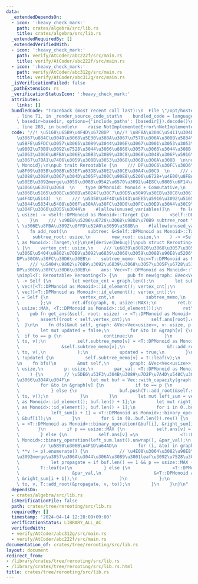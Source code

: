 ```yaml
---
data:
  _extendedDependsOn:
  - icon: ':heavy_check_mark:'
    path: crates/algebra/src/lib.rs
    title: crates/algebra/src/lib.rs
  _extendedRequiredBy: []
  _extendedVerifiedWith:
  - icon: ':heavy_check_mark:'
    path: verify/AtCoder/abc222f/src/main.rs
    title: verify/AtCoder/abc222f/src/main.rs
  - icon: ':heavy_check_mark:'
    path: verify/AtCoder/abc312g/src/main.rs
    title: verify/AtCoder/abc312g/src/main.rs
  _isVerificationFailed: false
  _pathExtension: rs
  _verificationStatusIcon: ':heavy_check_mark:'
  attributes:
    links: []
  bundledCode: "Traceback (most recent call last):\n  File \"/opt/hostedtoolcache/Python/3.10.14/x64/lib/python3.10/site-packages/onlinejudge_verify/documentation/build.py\"\
    , line 71, in _render_source_code_stat\n    bundled_code = language.bundle(stat.path,\
    \ basedir=basedir, options={'include_paths': [basedir]}).decode()\n  File \"/opt/hostedtoolcache/Python/3.10.14/x64/lib/python3.10/site-packages/onlinejudge_verify/languages/rust.py\"\
    , line 288, in bundle\n    raise NotImplementedError\nNotImplementedError\n"
  code: "//! \u5168\u65B9\u4F4D\u6728DP  \n//! \u8FBA\u304C\u5411\u304D\u3064\u304D\
    \u3067\u884C\u304D\u3068\u5E30\u308A\u3067\u7570\u306A\u308B\u5834\u5408\u306B\
    \u5BFE\u5FDC\u3057\u3065\u3089\u3044\u306E\u3067\u3001\u3053\u3053\u3067\u306F\
    \u9802\u70B9\u3092\u7528\u3044\u3066\u8868\u3057\u3066\u3044\u308B  \n//! \u5F93\
    \u3063\u3066\u8FBA\u306E\u30B3\u30B9\u30C8\u3068\u304B\u306F\u5916\u3067hashmap\u7B49\
    \u3067\u7BA1\u7406\u3059\u308B\u3053\u3068\u306B\u306A\u308B  \n\nuse algebra::{Commutative,\
    \ Monoid};\n\npub trait Rerootable {\n    /// DP\u30C6\u30FC\u30D6\u30EB\u306B\
    \u8F09\u305B\u308B\u53EF\u63DB\u30E2\u30CE\u30A4\u30C9  \n    /// add_root\u306B\
    \u3088\u308A\u3067\u304D\u305F\u300C\u90E8\u5206\u6728+\u4E00\u8FBA\u300D\u540C\
    \u58EB\u3092merge\u3059\u308B\u95A2\u6570\u3092\u4E8C\u9805\u6F14\u7B97\u3068\u3057\
    \u3066\u6301\u3064  \n    type DPMonoid: Monoid + Commutative;\n    /// \u8449\
    \u306B\u5165\u308C\u308B\u5024(\u30C7\u30D5\u30A9\u30EB\u30C8\u3067\u306F\u5358\
    \u4F4D\u5143)  \n    /// \u5358\u4F4D\u5143\u4EE5\u5916\u3092\u5165\u308C\u305F\
    \u3044\u5834\u5408\u306F\u30AA\u30FC\u30D0\u30FC\u30E9\u30A4\u30C9\u3057\u3066\
    \u304F\u3060\u3055\u3044\n    #[allow(unused_variables)]\n    fn leaf(vertex:\
    \ usize) -> <Self::DPMonoid as Monoid>::Target {\n        <Self::DPMonoid as Monoid>::id_element()\n\
    \    }\n    /// \u90E8\u5206\u6728\u306B\u9802\u70B9 subtree_root \u2192 new_root\
    \ \u306E\u8FBA\u3092\u8FFD\u52A0\u3059\u308B\n    #[allow(unused_variables)]\n\
    \    fn add_root(\n        subtree: &<Self::DPMonoid as Monoid>::Target,\n   \
    \     subtree_root: usize,\n        new_root: usize,\n    ) -> <Self::DPMonoid\
    \ as Monoid>::Target;\n}\n\n#[derive(Debug)]\npub struct Rerooting<T: Rerootable>\
    \ {\n    vertex_cnt: usize,\n    /// \u6839\u30920\u3068\u3057\u305F\u5834\u5408\
    \u306E\u5404\u9802\u70B9\u3092\u6839\u3068\u3059\u308B\u90E8\u5206\u6728\u306E\
    DP\u30C6\u30FC\u30D6\u30EB\n    subtree_memo: Vec<<T::DPMonoid as Monoid>::Target>,\n\
    \    /// \u5404\u9802\u70B9\u3092\u6839\u3068\u3057\u305F\u6728\u5168\u4F53\u306E\
    DP\u30C6\u30FC\u30D6\u30EB\n    ans: Vec<<T::DPMonoid as Monoid>::Target>,\n}\n\
    \nimpl<T: Rerootable> Rerooting<T> {\n    pub fn new(graph: &Vec<Vec<usize>>)\
    \ -> Self {\n        let vertex_cnt = graph.len();\n        let subtree_memo =\
    \ vec![<T::DPMonoid as Monoid>::id_element(); vertex_cnt];\n        let ans =\
    \ vec![<T::DPMonoid as Monoid>::id_element(); vertex_cnt];\n        let mut ret\
    \ = Self {\n            vertex_cnt,\n            subtree_memo,\n            ans,\n\
    \        };\n        ret.dfs(graph, 0, usize::MAX);\n        ret.bfs(graph, 0,\
    \ usize::MAX, <T::DPMonoid as Monoid>::id_element());\n        ret\n    }\n\n\
    \    pub fn get_ans(&self, root: usize) -> <T::DPMonoid as Monoid>::Target {\n\
    \        assert!(root < self.vertex_cnt);\n        self.ans[root].clone()\n  \
    \  }\n\n    fn dfs(&mut self, graph: &Vec<Vec<usize>>, v: usize, p: usize) {\n\
    \        let mut updated = false;\n        for &to in &graph[v] {\n          \
    \  if to == p {\n                continue;\n            }\n            self.dfs(graph,\
    \ to, v);\n            self.subtree_memo[v] = <T::DPMonoid as Monoid>::binary_operation(\n\
    \                &self.subtree_memo[v],\n                &T::add_root(&self.subtree_memo[to],\
    \ to, v),\n            );\n            updated = true;\n        }\n        if\
    \ !updated {\n            self.subtree_memo[v] = T::leaf(v);\n        }\n    }\n\
    \n    fn bfs(\n        &mut self,\n        graph: &Vec<Vec<usize>>,\n        v:\
    \ usize,\n        p: usize,\n        par_val: <T::DPMonoid as Monoid>::Target,\n\
    \    ) {\n        // \u5DE6\u53F3\u304B\u3089\u7D2F\u7A4D\u548C\u3092\u53D6\u3063\
    \u3066\u304A\u304F\n        let mut buf = Vec::with_capacity(graph[v].len());\n\
    \        for &to in &graph[v] {\n            if to == p {\n                continue;\n\
    \            } else {\n                buf.push(T::add_root(&self.subtree_memo[to],\
    \ to, v));\n            }\n        }\n        let mut left_sum = vec![<T::DPMonoid\
    \ as Monoid>::id_element(); buf.len() + 1];\n        let mut right_sum = vec![<T::DPMonoid\
    \ as Monoid>::id_element(); buf.len() + 1];\n        for i in 0..buf.len() {\n\
    \            left_sum[i + 1] = <T::DPMonoid as Monoid>::binary_operation(&left_sum[i],\
    \ &buf[i]);\n        }\n        for i in (0..buf.len()).rev() {\n            right_sum[i]\
    \ = <T::DPMonoid as Monoid>::binary_operation(&buf[i], &right_sum[i + 1]);\n \
    \       }\n        if p == usize::MAX {\n            self.ans[v] = left_sum.last().unwrap().clone();\n\
    \        } else {\n            self.ans[v] =\n                <T::DPMonoid as\
    \ Monoid>::binary_operation(left_sum.last().unwrap(), &par_val);\n        }\n\n\
    \        // \u5B50\u306B\u4F1D\u64AD\n        for (i, &to) in graph[v].iter().filter(|v|\
    \ **v != p).enumerate() {\n            // \u4E00\u3064\u3082\u90E8\u5206\u6728\
    \u3092merge\u3057\u306A\u3044\u306A\u3089\u3001leaf\u3092\u7528\u3044\u308B\n\
    \            let propagate = if buf.len() == 1 && p == usize::MAX {\n        \
    \        T::leaf(v)\n            } else {\n                <T::DPMonoid as Monoid>::binary_operation(\n\
    \                    &par_val,\n                    &<T::DPMonoid as Monoid>::binary_operation(&left_sum[i],\
    \ &right_sum[i + 1]),\n                )\n            };\n            self.bfs(graph,\
    \ to, v, T::add_root(&propagate, v, to));\n        }\n    }\n}\n"
  dependsOn:
  - crates/algebra/src/lib.rs
  isVerificationFile: false
  path: crates/tree/rerooting/src/lib.rs
  requiredBy: []
  timestamp: '2024-04-14 12:28:09+09:00'
  verificationStatus: LIBRARY_ALL_AC
  verifiedWith:
  - verify/AtCoder/abc312g/src/main.rs
  - verify/AtCoder/abc222f/src/main.rs
documentation_of: crates/tree/rerooting/src/lib.rs
layout: document
redirect_from:
- /library/crates/tree/rerooting/src/lib.rs
- /library/crates/tree/rerooting/src/lib.rs.html
title: crates/tree/rerooting/src/lib.rs
---
```

